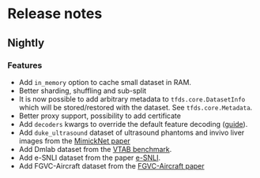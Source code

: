 # Release notes

## Nightly

### Features

*   Add `in_memory` option to cache small dataset in RAM.
*   Better sharding, shuffling and sub-split
*   It is now possible to add arbitrary metadata to `tfds.core.DatasetInfo`
    which will be stored/restored with the dataset. See `tfds.core.Metadata`.
*   Better proxy support, possibility to add certificate
*   Add `decoders` kwargs to override the default feature decoding
    ([guide](https://github.com/tensorflow/datasets/tree/master/docs/decode.md)).
*   Add `duke_ultrasound` dataset of ultrasound phantoms and invivo liver images
    from the [MimickNet paper](https://arxiv.org/abs/1908.05782)
*   Add Dmlab dataset from the
    [VTAB benchmark](https://arxiv.org/abs/1910.04867).
*   Add e-SNLI dataset from the paper
    [e-SNLI](http://papers.nips.cc/paper/8163-e-snli-natural-language-inference-with-natural-language-explanations.pdf).
*   Add FGVC-Aircraft dataset from the [FGVC-Aircraft paper](https://arxiv.org/abs/1306.5151)
